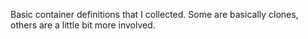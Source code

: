 Basic container definitions that I collected. Some are basically clones, others are a little bit more involved.
